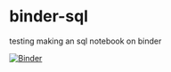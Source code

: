 # binder-sql
testing making an sql notebook on binder

[![Binder](https://mybinder.org/badge_logo.svg)](https://mybinder.org/v2/gh/omer-elinav/binder-sql/HEAD)
